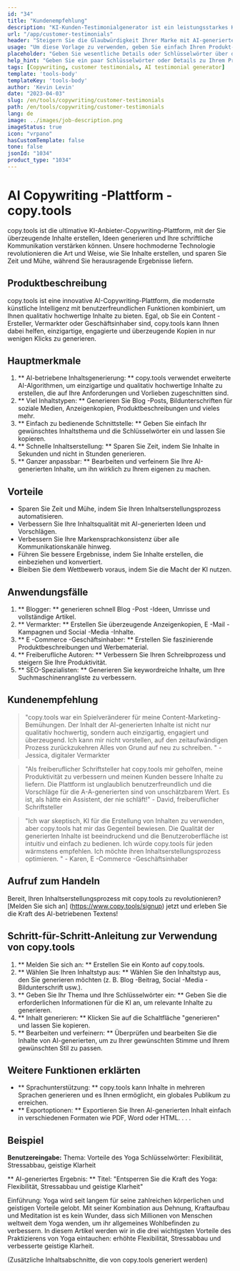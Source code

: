 ```yaml
---
id: "34"
title: "Kundenempfehlung"
description: "KI-Kunden-Testimonialgenerator ist ein leistungsstarkes KI-gesteuerter Tool, mit dem realistische und engagierte Kunden-Testimonials für Ihre Produkte oder Dienstleistungen erstellt werden.  Sparen Sie Zeit und Mühe, indem Sie authentisch klingende Testimonials generieren, die die Vorteile und den Wert Ihres Angebots hervorheben."
url: "/app/customer-testimonials"
header: "Steigern Sie die Glaubwürdigkeit Ihrer Marke mit AI-generierten Kunden-Testimonials."
usage: "Um diese Vorlage zu verwenden, geben Sie einfach Ihren Produkt- oder Servicenamen, Schlüsselwörter oder Schlüsselfunktionen zusammen mit Kundennamen oder Standorten ein, die Sie einschließen möchten.  Dieses Tool generiert dann eine überzeugende und ansprechende Kundenaussage, die auf Ihren Eingaben basiert."
placeholder: "Geben Sie wesentliche Details oder Schlüsselwörter über das Produkt oder die Dienstleistung an, z.  Produktname wie "Yoga-Matte", wichtige Funktionen wie "Nicht-Schlupf", "umweltfreundlich" oder Kundennamen und Standorte (optional)."
help_hint: "Geben Sie ein paar Schlüsselwörter oder Details zu Ihrem Produkt oder Ihrer Dienstleistung ein und wir erstellen basierend auf Ihrer Eingabe ein überzeugendes Kundendestimonial.  Optional können Sie auch Kundennamen und Standorte angeben."
tags: [Copywriting, customer testimonials, AI testimonial generator]
template: 'tools-body'
templateKey: 'tools-body'
author: 'Kevin Levin'
date: "2023-04-03"
slug: /en/tools/copywriting/customer-testimonials
path: /en/tools/copywriting/customer-testimonials
lang: de
image: ../images/job-description.png
imageStatus: true
icon: "vrpano"
hasCustomTemplate: false
tone: false
jsonId: "1034"
product_type: "1034"
---
```

# AI Copywriting -Plattform - copy.tools

copy.tools ist die ultimative KI-Anbieter-Copywriting-Plattform, mit der Sie überzeugende Inhalte erstellen, Ideen generieren und Ihre schriftliche Kommunikation verstärken können.  Unsere hochmoderne Technologie revolutionieren die Art und Weise, wie Sie Inhalte erstellen, und sparen Sie Zeit und Mühe, während Sie herausragende Ergebnisse liefern.

## Produktbeschreibung

copy.tools ist eine innovative AI-Copywriting-Plattform, die modernste künstliche Intelligenz mit benutzerfreundlichen Funktionen kombiniert, um Ihnen qualitativ hochwertige Inhalte zu bieten.  Egal, ob Sie ein Content -Ersteller, Vermarkter oder Geschäftsinhaber sind, copy.tools kann Ihnen dabei helfen, einzigartige, engagierte und überzeugende Kopien in nur wenigen Klicks zu generieren.

## Hauptmerkmale

1. ** AI-betriebene Inhaltsgenerierung: ** copy.tools verwendet erweiterte AI-Algorithmen, um einzigartige und qualitativ hochwertige Inhalte zu erstellen, die auf Ihre Anforderungen und Vorlieben zugeschnitten sind.
 2. ** Viel Inhaltstypen: ** Generieren Sie Blog -Posts, Bildunterschriften für soziale Medien, Anzeigenkopien, Produktbeschreibungen und vieles mehr.
 3. ** Einfach zu bedienende Schnittstelle: ** Geben Sie einfach Ihr gewünschtes Inhaltsthema und die Schlüsselwörter ein und lassen Sie kopieren.
 4. ** Schnelle Inhaltserstellung: ** Sparen Sie Zeit, indem Sie Inhalte in Sekunden und nicht in Stunden generieren.
 5. ** Ganzer anpassbar: ** Bearbeiten und verfeinern Sie Ihre AI-generierten Inhalte, um ihn wirklich zu Ihrem eigenen zu machen.

## Vorteile

- Sparen Sie Zeit und Mühe, indem Sie Ihren Inhaltserstellungsprozess automatisieren.
 - Verbessern Sie Ihre Inhaltsqualität mit AI-generierten Ideen und Vorschlägen.
 - Verbessern Sie Ihre Markensprachkonsistenz über alle Kommunikationskanäle hinweg.
 - Führen Sie bessere Ergebnisse, indem Sie Inhalte erstellen, die einbeziehen und konvertiert.
 - Bleiben Sie dem Wettbewerb voraus, indem Sie die Macht der KI nutzen.

## Anwendungsfälle

1. ** Blogger: ** generieren schnell Blog -Post -Ideen, Umrisse und vollständige Artikel.
 2. ** Vermarkter: ** Erstellen Sie überzeugende Anzeigenkopien, E -Mail -Kampagnen und Social -Media -Inhalte.
 3. ** E -Commerce -Geschäftsinhaber: ** Erstellen Sie faszinierende Produktbeschreibungen und Werbematerial.
 4. ** Freiberufliche Autoren: ** Verbessern Sie Ihren Schreibprozess und steigern Sie Ihre Produktivität.
 5. ** SEO-Spezialisten: ** Generieren Sie keywordreiche Inhalte, um Ihre Suchmaschinenrangliste zu verbessern.

## Kundenempfehlung

> "copy.tools war ein Spielveränderer für meine Content-Marketing-Bemühungen. Der Inhalt der AI-generierten Inhalte ist nicht nur qualitativ hochwertig, sondern auch einzigartig, engagiert und überzeugend. Ich kann mir nicht vorstellen, auf den zeitaufwändigen Prozess zurückzukehren  Alles von Grund auf neu zu schreiben. "  - Jessica, digitaler Vermarkter

> "Als freiberuflicher Schriftsteller hat copy.tools mir geholfen, meine Produktivität zu verbessern und meinen Kunden bessere Inhalte zu liefern. Die Plattform ist unglaublich benutzerfreundlich und die Vorschläge für die A-A-generierten sind von unschätzbarem Wert. Es ist, als hätte ein Assistent, der nie schläft!"  - David, freiberuflicher Schriftsteller

> "Ich war skeptisch, KI für die Erstellung von Inhalten zu verwenden, aber copy.tools hat mir das Gegenteil bewiesen. Die Qualität der generierten Inhalte ist beeindruckend und die Benutzeroberfläche ist intuitiv und einfach zu bedienen. Ich würde copy.tools für jeden wärmstens empfehlen.  Ich möchte ihren Inhaltserstellungsprozess optimieren. "  - Karen, E -Commerce -Geschäftsinhaber

## Aufruf zum Handeln

Bereit, Ihren Inhaltserstellungsprozess mit copy.tools zu revolutionieren?  [Melden Sie sich an] (https://www.copy.tools/signup) jetzt und erleben Sie die Kraft des AI-betriebenen Textens!

## Schritt-für-Schritt-Anleitung zur Verwendung von copy.tools

1. ** Melden Sie sich an: ** Erstellen Sie ein Konto auf copy.tools.
 2. ** Wählen Sie Ihren Inhaltstyp aus: ** Wählen Sie den Inhaltstyp aus, den Sie generieren möchten (z. B. Blog -Beitrag, Social -Media -Bildunterschrift usw.).
 3. ** Geben Sie Ihr Thema und Ihre Schlüsselwörter ein: ** Geben Sie die erforderlichen Informationen für die KI an, um relevante Inhalte zu generieren.
 4. ** Inhalt generieren: ** Klicken Sie auf die Schaltfläche "generieren" und lassen Sie kopieren.
 5. ** Bearbeiten und verfeinern: ** Überprüfen und bearbeiten Sie die Inhalte von AI-generierten, um zu Ihrer gewünschten Stimme und Ihrem gewünschten Stil zu passen.

## Weitere Funktionen erklärten

- ** Sprachunterstützung: ** copy.tools kann Inhalte in mehreren Sprachen generieren und es Ihnen ermöglicht, ein globales Publikum zu erreichen.
 - ** Exportoptionen: ** Exportieren Sie Ihren AI-generierten Inhalt einfach in verschiedenen Formaten wie PDF, Word oder HTML.
 .
 .
 .

## Beispiel

**Benutzereingabe:**
 Thema: Vorteile des Yoga
 Schlüsselwörter: Flexibilität, Stressabbau, geistige Klarheit

** AI-generiertes Ergebnis: **
 Titel: "Entsperren Sie die Kraft des Yoga: Flexibilität, Stressabbau und geistige Klarheit"

Einführung: Yoga wird seit langem für seine zahlreichen körperlichen und geistigen Vorteile gelobt.  Mit seiner Kombination aus Dehnung, Kraftaufbau und Meditation ist es kein Wunder, dass sich Millionen von Menschen weltweit dem Yoga wenden, um ihr allgemeines Wohlbefinden zu verbessern.  In diesem Artikel werden wir in die drei wichtigsten Vorteile des Praktizierens von Yoga eintauchen: erhöhte Flexibilität, Stressabbau und verbesserte geistige Klarheit.

(Zusätzliche Inhaltsabschnitte, die von copy.tools generiert werden)
